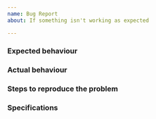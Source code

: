 ```yaml
---
name: Bug Report
about: If something isn't working as expected

---
```


<!-- Make sure that you are submitting a new bug that was not previously reported or already fixed -->

<!-- Please use a concise and distinct title for the issue -->

### Expected behaviour

<!-- What should have happened? -->

### Actual behaviour

<!-- What happened? -->

### Steps to reproduce the problem

<!-- What were you trying to do? -->

### Specifications

<!-- What version or commit hash of Mastodon did you find this bug in? -->

<!-- If a front-end issue, what browser and operating systems were you using? -->
